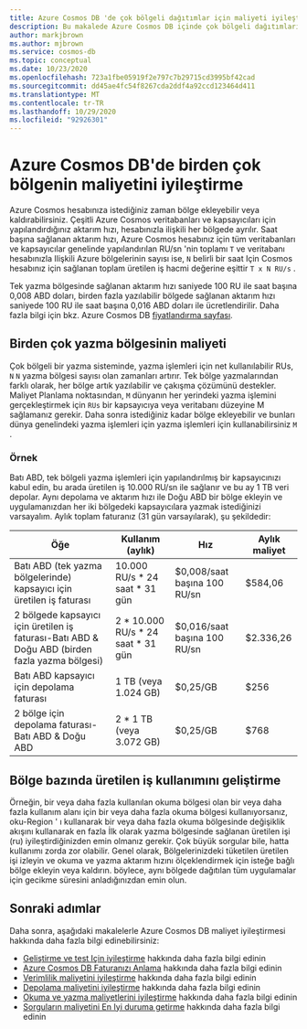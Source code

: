 ```yaml
---
title: Azure Cosmos DB 'de çok bölgeli dağıtımlar için maliyeti iyileştirin
description: Bu makalede Azure Cosmos DB içinde çok bölgeli dağıtımların maliyetlerinin nasıl yönetileceği açıklanmaktadır.
author: markjbrown
ms.author: mjbrown
ms.service: cosmos-db
ms.topic: conceptual
ms.date: 10/23/2020
ms.openlocfilehash: 723a1fbe05919f2e797c7b29715cd3995bf42cad
ms.sourcegitcommit: dd45ae4fc54f8267cda2ddf4a92ccd123464d411
ms.translationtype: MT
ms.contentlocale: tr-TR
ms.lasthandoff: 10/29/2020
ms.locfileid: "92926301"
---
```

# <a name="optimize-multi-region-cost-in-azure-cosmos-db"></a>Azure Cosmos DB'de birden çok bölgenin maliyetini iyileştirme

Azure Cosmos hesabınıza istediğiniz zaman bölge ekleyebilir veya kaldırabilirsiniz. Çeşitli Azure Cosmos veritabanları ve kapsayıcıları için yapılandırdığınız aktarım hızı, hesabınızla ilişkili her bölgede ayrılır. Saat başına sağlanan aktarım hızı, Azure Cosmos hesabınız için tüm veritabanları ve kapsayıcılar genelinde yapılandırılan RU/sn 'nin toplamı `T` ve veritabanı hesabınızla Ilişkili Azure bölgelerinin sayısı ise, `N` belirli bir saat Için Cosmos hesabınız için sağlanan toplam üretilen iş hacmi değerine eşittir `T x N RU/s` .

Tek yazma bölgesinde sağlanan aktarım hızı saniyede 100 RU ile saat başına 0,008 ABD doları, birden fazla yazılabilir bölgede sağlanan aktarım hızı saniyede 100 RU ile saat başına 0,016 ABD doları ile ücretlendirilir. Daha fazla bilgi için bkz. Azure Cosmos DB [fiyatlandırma sayfası](https://azure.microsoft.com/pricing/details/cosmos-db/).

## <a name="costs-for-multiple-write-regions"></a>Birden çok yazma bölgesinin maliyeti

Çok bölgeli bir yazma sisteminde, yazma işlemleri için net kullanılabilir RUs, `N` `N` yazma bölgesi sayısı olan zamanları artırır. Tek bölge yazmalarından farklı olarak, her bölge artık yazılabilir ve çakışma çözümünü destekler. Maliyet Planlama noktasından, `M` dünyanın her yerindeki yazma işlemini gerçekleştirmek için `RUs` bir kapsayıcıya veya veritabanı düzeyine M sağlamanız gerekir. Daha sonra istediğiniz kadar bölge ekleyebilir ve bunları dünya genelindeki yazma işlemleri için yazma işlemleri için kullanabilirsiniz `M` .

### <a name="example"></a>Örnek

Batı ABD, tek bölgeli yazma işlemleri için yapılandırılmış bir kapsayıcınızı kabul edin, bu arada üretilen iş 10.000 RU/sn ile sağlanır ve bu ay 1 TB veri depolar. Aynı depolama ve aktarım hızı ile Doğu ABD bir bölge ekleyin ve uygulamanızdan her iki bölgedeki kapsayıcılara yazmak istediğinizi varsayalım. Aylık toplam faturanız (31 gün varsayılarak), şu şekildedir:

|**Öğe**|**Kullanım (aylık)**|**Hız**|**Aylık maliyet**|
|----|----|----|----|
|Batı ABD (tek yazma bölgelerinde) kapsayıcı için üretilen iş faturası |10.000 RU/s * 24 saat * 31 gün |$0,008/saat başına 100 RU/sn |$584,06 |
|2 bölgede kapsayıcı için üretilen iş faturası-Batı ABD & Doğu ABD (birden fazla yazma bölgesi) |2 * 10.000 RU/s * 24 saat * 31 gün|$0,016/saat başına 100 RU/sn |$2.336,26 |
|Batı ABD kapsayıcı için depolama faturası |1 TB (veya 1.024 GB) |$0,25/GB |$256 |
|2 bölge için depolama faturası-Batı ABD & Doğu ABD |2 * 1 TB (veya 3.072 GB) |$0,25/GB |$768 |

## <a name="improve-throughput-utilization-on-a-per-region-basis"></a>Bölge bazında üretilen iş kullanımını geliştirme

Örneğin, bir veya daha fazla kullanılan okuma bölgesi olan bir veya daha fazla kullanım alanı için bir veya daha fazla okuma bölgesi kullanıyorsanız, oku-Region ' ı kullanarak bir veya daha fazla okuma bölgesinde değişiklik akışını kullanarak en fazla İlk olarak yazma bölgesinde sağlanan üretilen işi (ru) iyileştirdiğinizden emin olmanız gerekir. Çok büyük sorgular bile, hatta kullanımı zorda zor olabilir. Genel olarak, Bölgelerinizdeki tüketilen üretilen işi izleyin ve okuma ve yazma aktarım hızını ölçeklendirmek için isteğe bağlı bölge ekleyin veya kaldırın. böylece, aynı bölgede dağıtılan tüm uygulamalar için gecikme süresini anladığınızdan emin olun.

## <a name="next-steps"></a>Sonraki adımlar

Daha sonra, aşağıdaki makalelerle Azure Cosmos DB maliyet iyileştirmesi hakkında daha fazla bilgi edinebilirsiniz:

* [Geliştirme ve test Için iyileştirme](optimize-dev-test.md) hakkında daha fazla bilgi edinin
* [Azure Cosmos DB Faturanızı Anlama](understand-your-bill.md) hakkında daha fazla bilgi edinin
* [Verimlilik maliyetini iyileştirme](optimize-cost-throughput.md) hakkında daha fazla bilgi edinin
* [Depolama maliyetini iyileştirme](optimize-cost-storage.md) hakkında daha fazla bilgi edinin
* [Okuma ve yazma maliyetlerini iyileştirme](optimize-cost-reads-writes.md) hakkında daha fazla bilgi edinin
* [Sorguların maliyetini En Iyi duruma getirme](./optimize-cost-reads-writes.md) hakkında daha fazla bilgi edinin